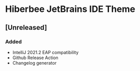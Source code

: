 # Hiberbee JetBrains IDE Theme

## [Unreleased]

### Added

- IntelliJ 2021.2 EAP compatibility
- Github Release Action
- Changelog generator

